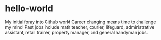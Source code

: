 # hello-world
My initial foray into Github world
Career changing means time to challenge my mind. Past jobs include math teacher, courier, lifeguard, administrative assistant, retail trainer, property manager, and general handyman jobs.
